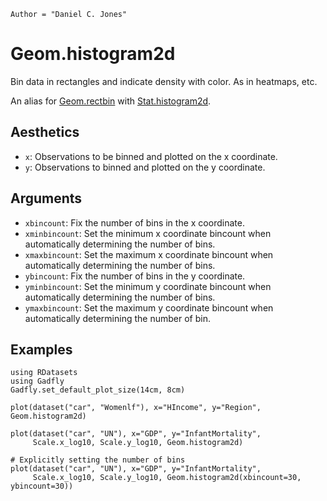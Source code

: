 ```@meta
Author = "Daniel C. Jones"
```

# Geom.histogram2d

Bin data in rectangles and indicate density with color. As in heatmaps, etc.

An alias for [Geom.rectbin](@ref) with [Stat.histogram2d](@ref).

## Aesthetics

  * `x`: Observations to be binned and plotted on the x coordinate.
  * `y`: Observations to binned and plotted on the y coordinate.

## Arguments

  * `xbincount`: Fix the number of bins in the x coordinate.
  * `xminbincount`: Set the minimum x coordinate bincount when automatically
    determining the number of bins.
  * `xmaxbincount`: Set the maximum x coordinate bincount when automatically
    determining the number of bins.
  * `ybincount`: Fix the number of bins in the y coordinate.
  * `yminbincount`: Set the minimum y coordinate bincount when automatically
    determining the number of bins.
  * `ymaxbincount`: Set the maximum y coordinate bincount when automatically
    determining the number of bin.

## Examples


```@setup 1
using RDatasets
using Gadfly
Gadfly.set_default_plot_size(14cm, 8cm)
```


```@example 1
plot(dataset("car", "Womenlf"), x="HIncome", y="Region", Geom.histogram2d)
```

```@example 1
plot(dataset("car", "UN"), x="GDP", y="InfantMortality",
     Scale.x_log10, Scale.y_log10, Geom.histogram2d)
```

```@example 1
# Explicitly setting the number of bins
plot(dataset("car", "UN"), x="GDP", y="InfantMortality",
     Scale.x_log10, Scale.y_log10, Geom.histogram2d(xbincount=30, ybincount=30))
```
